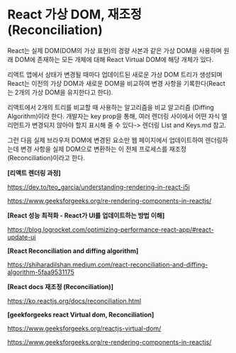 # React 가상 DOM, 재조정 (Reconciliation)

React는 실제 DOM(DOM의 가상 표현)의 경량 사본과 같은 가상 DOM을 사용하며 원래 DOM에 존재하는 모든 개체에 대해 React Virtual DOM에 해당 개체가 있다.

리액트 앱에서 상태가 변경될 때마다 업데이트된 새로운 가상 DOM 트리가 생성되며 React는 이전의 가상 DOM과 새로운 DOM을 비교하여 변경 사항을 기록한다(React는 2개의 가상 DOM을 유지한다고 한다).

리액트에서 2개의 트리를 비교할 때 사용하는 알고리즘을 비교 알고리즘 (Diffing Algorithm)이라 한다. 개발자는 key prop을 통해, 여러 렌더링 사이에서 어떤 자식 엘리먼트가 변경되지 않아야 할지 표시해 줄 수 있다-> 렌더링 List and Keys.md 참고.

그런 다음 실제 브라우저 DOM에 변경된 요소만 웹 페이지에서 업데이트하여 렌더링하는데 변경 사항을 실제 DOM으로 변환하는 이 전체 프로세스를 재조정 (Reconciliation)이라고 한다.

**[리액트 렌더링 과정]**

https://dev.to/teo_garcia/understanding-rendering-in-react-i5i

https://www.geeksforgeeks.org/re-rendering-components-in-reactjs/

**[React 성능 최적화 - React가 UI를 업데이트하는 방법 이해]**

https://blog.logrocket.com/optimizing-performance-react-app/#react-update-ui

**[React Reconciliation and diffing algorithm]**

https://shiharadilshan.medium.com/react-reconciliation-and-diffing-algorithm-5faa9531175

**[React docs 재조정 (Reconciliation)]**

https://ko.reactjs.org/docs/reconciliation.html


**[geekforgeeks react Virtual dom, Reconciliation]**

https://www.geeksforgeeks.org/reactjs-virtual-dom/

https://www.geeksforgeeks.org/re-rendering-components-in-reactjs/



<!-- 브라우저 DOM을 생성하거나 변경된 경우 **변경된 곳만을 동기화**하여 브라우저 출력을 업데이트하는데(React는 렌더링 간에 차이가 있는 경우에만 DOM 노드를 변경한다),  -->